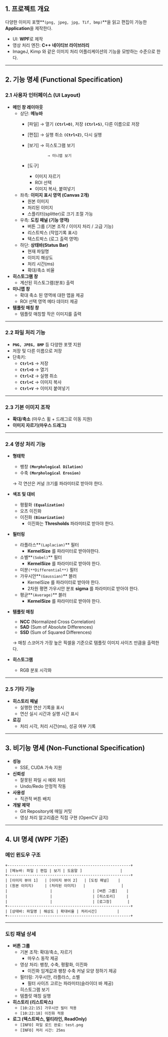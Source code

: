 ## 1. 프로젝트 개요

다양한 이미지 포맷**`(png, jpeg, jpg, Tif, bmp)`**을 읽고 편집이 가능한 **Application**을 제작한다.

- UI: **WPF**로 제작
- 영상 처리 엔진: **C++ 네이티브 라이브러리**
- ImageJ, Kimp 와 같은 이미지 처리 어플리케이션의 기능을 모방하는 수준으로 한다.

---

## 2. 기능 명세 (Functional Specification)

### **2.1 사용자 인터페이스 (UI Layout)**

- **메인 창 레이아웃**
    - 상단: **메뉴바**
        - [파일] → 열기 **`(Ctrl+O)`**, 저장 **`(Ctrl+S)`**, 다른 이름으로 저장
        - [편집] → 실행 취소 **`(Ctrl+Z)`**, 다시 실행
        - [보기] → 히스토그램 보기
            
                       → 미니맵 보기
            
        - [도구]
            - 이미지 자르기
            - ROI 선택
            - 이미지 복사, 붙여넣기
    - 좌측: **이미지 표시 영역 (Canvas 2개)**
        - 원본 이미지
        - 처리된 이미지
        - 스플리터(splitter)로 크기 조절 가능
    - 우측: **도킹 패널 (기능 영역)**
        - 버튼 그룹 (기본 조작 / 이미지 처리 / 고급 기능)
        - 리스트박스 (작업기록 표시)
        - 텍스트박스 (로그 출력 영역)
    - 하단: **상태바(Status Bar)**
        - 현재 파일명
        - 이미지 해상도
        - 처리 시간(ms)
        - 확대/축소 비율
- **히스토그램 창**
    - 계산된 히스토그램(분포) 출력
- **미니맵 창**
    - 확대 축소 된 영역에 대한 맵을 제공
    - ROI 선택 영역 메타 데이터 제공
- **템플릿 매칭 창**
    - 템플릿 매칭할 작은 이미지를 출력

---

### **2.2 파일 처리 기능**

- **`PNG, JPEG, BMP`** 등 다양한 포맷 지원
- 저장 및 다른 이름으로 저장
- 단축키:
    - **`Ctrl+S`** → 저장
    - **`Ctrl+O`** → 열기
    - **`Ctrl+Z`** → 실행 취소
    - **`Ctrl+C`** → 이미지 복사
    - **`Ctrl+V`** → 이미지 붙여넣기

---

### **2.3 기본 이미지 조작**

- **확대/축소** (마우스 휠 + 드래그로 이동 지원)
- **이미지 자르기(마우스 드래그)**

---

### **2.4 영상 처리 기능**

- **형태학**
    - 팽창 **`(Morphological Dilation)`**
    - 수축 **`(Morphological Erosion)`**
    
    → 각 연산은 커널 크기를 파라미터로 받아야 한다.
    
- **색조 및 대비**
    - 평활화 **`(Equalization)`**
    - 오츠 이진화
    - 이진화 **`(Binarization)`**
        - 이진화는 **Thresholds**  파라미터로 받아야 한다.
- **필터링**
    - 라플라스**`(Laplacian)`** 필터
        - **KernelSize** 를 파라미터로 받아야한다.
    - 소벨**`(Sobel)`** 필터
        - **KernelSize** 를 파라미터로 받아야 한다.
    - 미분`(**Differential**)` 필터
    - 가우시안**`(Gaussian)`** 블러
        - KernelSize 를 파라미터로 받아야 한다.
        - 2차원 평면 가우시안 분포 **sigma** 를 파라미터로 받아야 한다.
    - 평균**`(Average)`** 블러
        - **KernelSize** 를 파라미터로 받아야 한다.
- **템플릿 매칭**
    - **NCC** (Normalized Cross Correlation)
    - **SAD** (Sum of Absolute Differences)
    - **SSD** (Sum of Squared Differences)
    
    → 매칭 스코어가 가장 높은 픽셀을 기준으로 템플릿 이미지 사이즈 만큼을 출력한다.
    
- **히스토그램**
    - RGB 분포 시각화

---

### **2.5 기타 기능**

- **히스토리 패널**
    - 실행한 연산 기록을 표시
    - 연산 실시 시간과 실행 시간 표시
- **로깅**
    - 처리 시각, 처리 시간(ms), 성공 여부 기록

---

## 3. 비기능 명세 (Non-Functional Specification)

- **성능**
    - SSE, CUDA 가속 지원
- **신뢰성**
    - 잘못된 파일 시 예외 처리
    - Undo/Redo 안정적 작동
- **사용성**
    - 직관적 버튼 배치
- **개발 제약**
    - Git Repository에 매일 커밋
    - 영상 처리 알고리즘은 직접 구현 (OpenCV 금지)

---

## 4. UI 명세 (WPF 기준)

### **메인 윈도우 구조**

```
+-------------------------------------------------------+
| [메뉴바: 파일 | 편집 | 보기 | 도움말 ]                 |
+-------------------------------------------------------+
| [이미지 뷰어 1]   | [이미지 뷰어 2]   | [도킹 패널]    |
| (원본 이미지)     | (처리된 이미지)   |                |
|                   |                  | [버튼 그룹]    |
|                   |                  | [히스토리]     |
|                   |                  | [로그창]       |
+-------------------------------------------------------+
| [상태바: 파일명 | 해상도 | 확대비율 | 처리시간]         |
+-------------------------------------------------------+

```

---

### **도킹 패널 상세**

- **버튼 그룹**
    - 기본 조작: 확대/축소, 자르기
        - 마우스 동작 제공
    - 영상 처리: 팽창, 수축, 평활화, 이진화
        - 이진화 임계값과 팽창 수축 커널 모양 정하기 제공
    - 필터링: 가우시안, 라플라스, 소벨
        - 필터 사이즈 고르는 파라미터(슬라이더 바 제공)
    - 히스토그램 보기
    - 템플릿 매칭 실행
- **히스토리 (리스트박스)**
    - `[10:22:15] 가우시안 필터 적용`
    - `[10:22:18] 이진화 적용`
- **로그 (텍스트박스, 멀티라인, ReadOnly)**
    - `[INFO] 파일 로드 완료: test.png`
    - `[INFO] 처리 시간: 25ms`